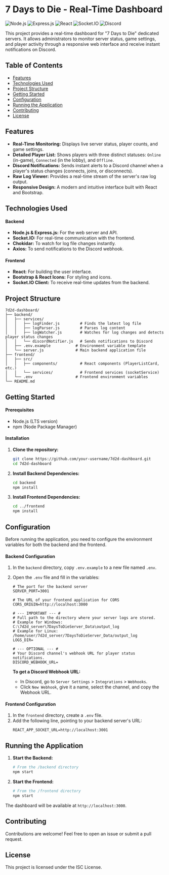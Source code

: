 # 7 Days to Die - Real-Time Dashboard

![Node.js](https://img.shields.io/badge/Node.js-339933?style=for-the-badge&logo=nodedotjs&logoColor=white)
![Express.js](https://img.shields.io/badge/Express.js-000000?style=for-the-badge&logo=express&logoColor=white)
![React](https://img.shields.io/badge/React-61DAFB?style=for-the-badge&logo=react&logoColor=black)
![Socket.IO](https://img.shields.io/badge/Socket.IO-010101?style=for-the-badge&logo=socket.io&logoColor=white)
![Discord](https://img.shields.io/badge/Discord-5865F2?style=for-the-badge&logo=discord&logoColor=white)

This project provides a real-time dashboard for "7 Days to Die" dedicated servers. It allows administrators to monitor server status, game settings, and player activity through a responsive web interface and receive instant notifications on Discord.

## Table of Contents

- [Features](#features)
- [Technologies Used](#technologies-used)
- [Project Structure](#project-structure)
- [Getting Started](#getting-started)
- [Configuration](#configuration)
- [Running the Application](#running-the-application)
- [Contributing](#contributing)
- [License](#license)

## Features

- **Real-Time Monitoring:** Displays live server status, player counts, and game settings.
- **Detailed Player List:** Shows players with three distinct statuses: `Online` (in-game), `Connected` (in the lobby), and `Offline`.
- **Discord Notifications:** Sends instant alerts to a Discord channel when a player's status changes (connects, joins, or disconnects).
- **Raw Log Viewer:** Provides a real-time stream of the server's raw log output.
- **Responsive Design:** A modern and intuitive interface built with React and Bootstrap.

## Technologies Used

#### Backend
- **Node.js & Express.js:** For the web server and API.
- **Socket.IO:** For real-time communication with the frontend.
- **Chokidar:** To watch for log file changes instantly.
- **Axios:** To send notifications to the Discord webhook.

#### Frontend
- **React:** For building the user interface.
- **Bootstrap & React Icons:** For styling and icons.
- **Socket.IO Client:** To receive real-time updates from the backend.

## Project Structure

```
7d2d-dashboard/
├── backend/
│   ├── services/
│   │   ├── logFinder.js         # Finds the latest log file
│   │   ├── logParser.js         # Parses log content
│   │   ├── logWatcher.js        # Watches for log changes and detects player status changes
│   │   └── discordNotifier.js   # Sends notifications to Discord
│   ├── .env.example           # Environment variable template
│   └── server.js              # Main backend application file
├── frontend/
│   ├── src/
│   │   ├── components/          # React components (PlayerListCard, etc.)
│   │   └── services/            # Frontend services (socketService)
│   └── .env                   # Frontend environment variables
└── README.md
```

## Getting Started

#### Prerequisites
- Node.js (LTS version)
- npm (Node Package Manager)

#### Installation

1.  **Clone the repository:**
    ```bash
    git clone https://github.com/your-username/7d2d-dashboard.git
    cd 7d2d-dashboard
    ```

2.  **Install Backend Dependencies:**
    ```bash
    cd backend
    npm install
    ```

3.  **Install Frontend Dependencies:**
    ```bash
    cd ../frontend
    npm install
    ```

## Configuration

Before running the application, you need to configure the environment variables for both the backend and the frontend.

#### Backend Configuration

1.  In the `backend` directory, copy `.env.example` to a new file named `.env`.
2.  Open the `.env` file and fill in the variables:

    ```env
    # The port for the backend server
    SERVER_PORT=3001

    # The URL of your frontend application for CORS
    CORS_ORIGIN=http://localhost:3000

    # --- IMPORTANT --- #
    # Full path to the directory where your server logs are stored.
    # Example for Windows: C:\7d2d_server\7DaysToDieServer_Data\output_log
    # Example for Linux: /home/user/7d2d_server/7DaysToDieServer_Data/output_log
    LOGS_DIR=

    # --- OPTIONAL --- #
    # Your Discord channel's webhook URL for player status notifications.
    DISCORD_WEBHOOK_URL=
    ```

    **To get a Discord Webhook URL:**
    - In Discord, go to `Server Settings` > `Integrations` > `Webhooks`.
    - Click `New Webhook`, give it a name, select the channel, and copy the Webhook URL.

#### Frontend Configuration

1.  In the `frontend` directory, create a `.env` file.
2.  Add the following line, pointing to your backend server's URL:
    ```env
    REACT_APP_SOCKET_URL=http://localhost:3001
    ```

## Running the Application

1.  **Start the Backend:**
    ```bash
    # From the /backend directory
    npm start
    ```

2.  **Start the Frontend:**
    ```bash
    # From the /frontend directory
    npm start
    ```

The dashboard will be available at `http://localhost:3000`.

## Contributing

Contributions are welcome! Feel free to open an issue or submit a pull request.

## License

This project is licensed under the ISC License.
